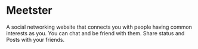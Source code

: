 # Meetster
A social networking website that connects you with people having common interests as you. You can chat and be friend with them. Share status and Posts with your friends.

